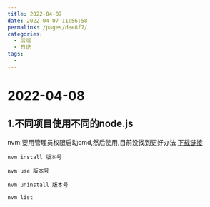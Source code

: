 ```yaml
---
title: 2022-04-07
date: 2022-04-07 11:56:58
permalink: /pages/dee8f7/
categories:
  - 后端
  - 日记
tags:
  - 
---
```

# 2022-04-08

## 1.不同项目使用不同的node.js

nvm:要用管理员权限启动cmd,然后使用,目前没找到更好办法 [下载链接](https://github.com/coreybutler/nvm-windows/releases/download/1.1.9/nvm-setup.zip)

```
nvm install 版本号

nvm use 版本号

nvm uninstall 版本号

nvm list
```

